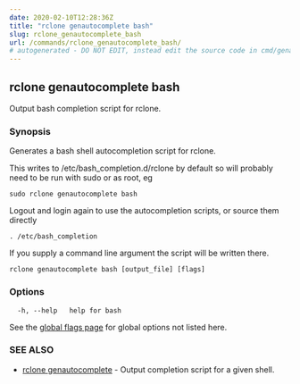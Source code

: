 ```yaml
---
date: 2020-02-10T12:28:36Z
title: "rclone genautocomplete bash"
slug: rclone_genautocomplete_bash
url: /commands/rclone_genautocomplete_bash/
# autogenerated - DO NOT EDIT, instead edit the source code in cmd/genautocomplete/bash/ and as part of making a release run "make commanddocs"
---
```

## rclone genautocomplete bash

Output bash completion script for rclone.

### Synopsis


Generates a bash shell autocompletion script for rclone.

This writes to /etc/bash_completion.d/rclone by default so will
probably need to be run with sudo or as root, eg

    sudo rclone genautocomplete bash

Logout and login again to use the autocompletion scripts, or source
them directly

    . /etc/bash_completion

If you supply a command line argument the script will be written
there.


```
rclone genautocomplete bash [output_file] [flags]
```

### Options

```
  -h, --help   help for bash
```

See the [global flags page](/flags/) for global options not listed here.

### SEE ALSO

* [rclone genautocomplete](/commands/rclone_genautocomplete/)	 - Output completion script for a given shell.

